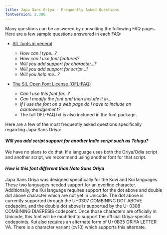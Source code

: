 ```yaml
---
title: Japa Sans Oriya - Frequently Asked Questions
fontversion: 2.300
---
```


Many questions can be answered by consulting the following FAQ pages. Here are a few sample questions answered in each FAQ:

- [SIL fonts in general](http://software.sil.org/fonts/faq)
    - *How can I type...?*
    - *How can I use font features?*
    - *Will you add support for character...?*
    - *Will you add support for script...?*
    - *WIll you help me...?*

- [The SIL Open Font License (OFL-FAQ)](https://scripts.sil.org/OFL-FAQ_web)
    - *Can I use this font for...?*
    - *Can I modify the font and then include it in...*
    - *If I use the font on a web page do I have to include an acknowledgement?*
    - The full OFL-FAQ.txt is also included in the font package.

Here are a few of the most frequently asked questions specifically regarding Japa Sans Oriya:

#### *Will you add script support for another Indic script such as Telugu?*

We have no plans to do that. If a language uses both the Oriya/Odia script and another script, we recommend using another font for that script.

#### *How is this font different than Noto Sans Oriya*

Japa Sans Oriya was designed specifically for the Kuvi and Kui languages. These two languages needed support for an overline character. Additionally, the Kui language requires support for the dot above and double dot above character which are not yet in Unicode. The dot above is currently supported through the U+0307 COMBINING DOT ABOVE codepoint, and the double dot above is supported by the U+0308 COMBINING DIAERESIS codepoint. Once those characters are officially in Unicode, this font will be modified to support the official Oriya-specific codepoints. Kui also requires an alternate form of U+0B35 ORIYA LETTER VA. There is a character variant (cv10) which supports this alternate.
